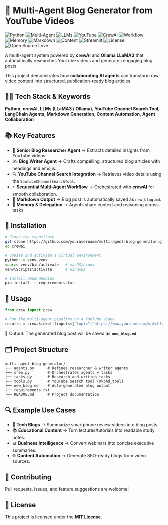 # 📝 Multi-Agent Blog Generator from YouTube Videos  

![Python](https://img.shields.io/badge/Python-3.8%2B-blue)
![Multi-Agent](https://img.shields.io/badge/Multi--Agent-crewAI-orange)
![LLMs](https://img.shields.io/badge/LLMs-LLaMA3%20%7C%20Ollama-red)
![YouTube](https://img.shields.io/badge/Tool-YouTube%20Channel%20Search-critical)
![CrewAI](https://img.shields.io/badge/Framework-CrewAI-9cf)
![Workflow](https://img.shields.io/badge/Process-Sequential%20Agent%20Orchestration-lightgrey)
![Memory](https://img.shields.io/badge/Memory-Agent%20Memory%20%26%20Delegation-blue)
![Markdown](https://img.shields.io/badge/Output-Markdown%20Blog%20Post-brightgreen)
![Content](https://img.shields.io/badge/Use--Case-Content%20Automation%20%7C%20Summarization-success)
![Streamlit](https://img.shields.io/badge/UI-Streamlit-lightgreen)
![License](https://img.shields.io/badge/License-MIT-green)
![Open Source Love](https://img.shields.io/badge/%E2%9D%A4%EF%B8%8F-Open%20Source-pink)

A multi-agent system powered by **crewAI** and **Ollama LLaMA3** that automatically researches YouTube videos and generates engaging blog posts.  

This project demonstrates how **collaborating AI agents** can transform raw video content into structured, publication-ready blog articles.  

## 🧑‍💻 Tech Stack & Keywords  
**Python**, **crewAI**, **LLMs (LLaMA3 / Ollama)**, **YouTube Channel Search Tool**, **LangChain Agents**, **Markdown Generation**, **Content Automation**, **Agent Collaboration**  

## 📚 Key Features  
- 🧠 **Senior Blog Researcher Agent** → Extracts detailed insights from YouTube videos.  
- ✍️ **Blog Writer Agent** → Crafts compelling, structured blog articles with headings and emojis.  
- 🔍 **YouTube Channel Search Integration** → Retrieves video details using the `YoutubeChannelSearchTool`.  
- ⚡ **Sequential Multi-Agent Workflow** → Orchestrated with **crewAI** for smooth collaboration.  
- 📄 **Markdown Output** → Blog post is automatically saved as `new_blog.md`.  
- 🧩 **Memory & Delegation** → Agents share context and reasoning across tasks.  

## 🔧 Installation  

```bash
# Clone the repository
git clone https://github.com/yourusername/multi-agent-blog-generator.git
cd crewai

# Create and activate a virtual environment
python -m venv venv
source venv/bin/activate   # macOS/Linux
venv\Scripts\activate      # Windows

# Install dependencies
pip install -r requirements.txt
```

## 🚀 Usage  

```python
from crew import crew

# Run the multi-agent pipeline on a YouTube video
results = crew.kickoff(inputs={"topic":"https://www.youtube.com/watch?v=E76CUtSHMrU"})
```

📄 Output: The generated blog post will be saved as **`new_blog.md`**.  

## 🗂 Project Structure  

```
multi-agent-blog-generator/
├── agents.py      # Defines researcher & writer agents
├── crew.py        # Orchestrates agents + tasks
├── tasks.py       # Research and writing tasks
├── tools.py       # YouTube search tool (mkbhd_tool)
├── new_blog.md    # Auto-generated blog output
├── requirements.txt
└── README.md      # Project documentation
```

## 🔍 Example Use Cases  
- 📰 **Tech Blogs** → Summarize smartphone review videos into blog posts.  
- 📚 **Educational Content** → Turn lectures/tutorials into readable study notes.  
- 📊 **Business Intelligence** → Convert webinars into concise executive summaries.  
- 🌐 **Content Automation** → Generate SEO-ready blogs from video sources.  

## 🤝 Contributing  
Pull requests, issues, and feature suggestions are welcome!  

## 📜 License  
This project is licensed under the **MIT License**.  

